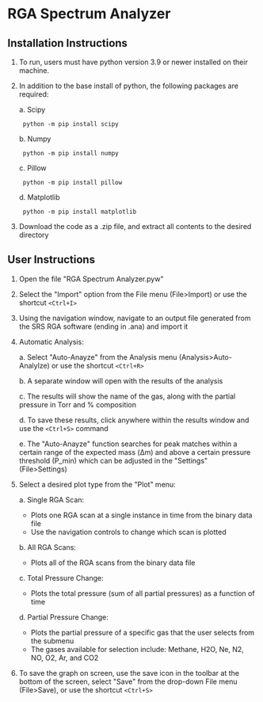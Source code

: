 # RGA Spectrum Analyzer

Installation Instructions
--------------------
1. To run, users must have python version 3.9 or newer installed on their machine.

2. In addition to the base install of python, the following packages are required:

	a. Scipy
	
		python -m pip install scipy

	b. Numpy
	
		python -m pip install numpy

	c. Pillow
	
		python -m pip install pillow

	d. Matplotlib
	
		python -m pip install matplotlib
3. Download the code as a .zip file, and extract all contents to the desired directory


User Instructions
--------------------
1. Open the file "RGA Spectrum Analyzer.pyw"

2. Select the "Import" option from the File menu (File>Import) or use the shortcut `<Ctrl+I>`

3. Using the navigation window, navigate to an output file generated from the SRS RGA software (ending in .ana) and import it

4. Automatic Analysis:

	a. Select "Auto-Anayze" from the Analysis menu (Analysis>Auto-Analylze) or use the shortcut `<Ctrl+R>`
  
	b. A separate window will open with the results of the analysis
  
	c. The results will show the name of the gas, along with the partial pressure in Torr and % composition
  
	d. To save these results, click anywhere within the results window and use the `<Ctrl+S>` command
  
	e. The "Auto-Anayze" function searches for peak matches within a certain range of the expected mass (Δm)
	and above a certain pressure threshold (P_min) which can be adjusted in the "Settings" (File>Settings)

5. Select a desired plot type from the "Plot" menu:

	a. Single RGA Scan:
	* Plots one RGA scan at a single instance in time from the binary data file
	* Use the navigation controls to change which scan is plotted
    
	b. All RGA Scans:
	* Plots all of the RGA scans from the binary data file
    
	c. Total Pressure Change:
	* Plots the total pressure (sum of all partial pressures) as a function of time
    
	d. Partial Pressure Change:
	* Plots the partial pressure of a specific gas that the user selects from the submenu
	* The gases available for selection include: Methane, H2O, Ne, N2, NO, O2, Ar, and CO2

6. To save the graph on screen, use the save icon in the toolbar at the bottom of the screen,
	select "Save" from the drop-down File menu (File>Save), or use the shortcut `<Ctrl+S>`



